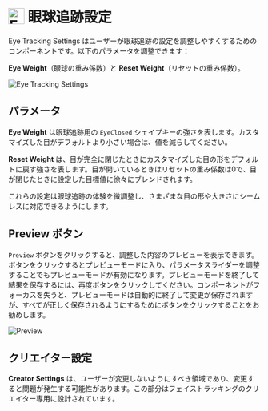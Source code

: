 # <img src="/eye_tracking_settings_icon.png" alt="Eye Tracking Settings" style="width: 32px; height: 32px; vertical-align: -4px; display: inline;"/> 眼球追跡設定

Eye Tracking Settings はユーザーが眼球追跡の設定を調整しやすくするためのコンポーネントです。以下のパラメータを調整できます：

**Eye Weight**（眼球の重み係数）と **Reset Weight**（リセットの重み係数）。

![Eye Tracking Settings](/eye-tracking-settings.png)
## パラメータ
**Eye Weight** は眼球追跡用の `EyeClosed` シェイプキーの強さを表します。カスタマイズした目がデフォルトより小さい場合は、値を減らしてください。

**Reset Weight** は、目が完全に閉じたときにカスタマイズした目の形をデフォルトに戻す強さを表します。目が開いているときはリセットの重み係数は0で、目が閉じたときに設定した目標値に徐々にブレンドされます。

これらの設定は眼球追跡の体験を微調整し、さまざまな目の形や大きさにシームレスに対応できるようにします。

## Preview ボタン
`Preview` ボタンをクリックすると、調整した内容のプレビューを表示できます。ボタンをクリックするとプレビューモードに入り、パラメータスライダーを調整することでもプレビューモードが有効になります。プレビューモードを終了して結果を保存するには、再度ボタンをクリックしてください。コンポーネントがフォーカスを失うと、プレビューモードは自動的に終了して変更が保存されますが、すべてが正しく保存されるようにするためにボタンをクリックすることをお勧めします。

![Preview](/eye-tracking-settings-preview.png)

## クリエイター設定
**Creator Settings** は、ユーザーが変更しないようにすべき領域であり、変更すると問題が発生する可能性があります。この部分はフェイストラッキングのクリエイター専用に設計されています。